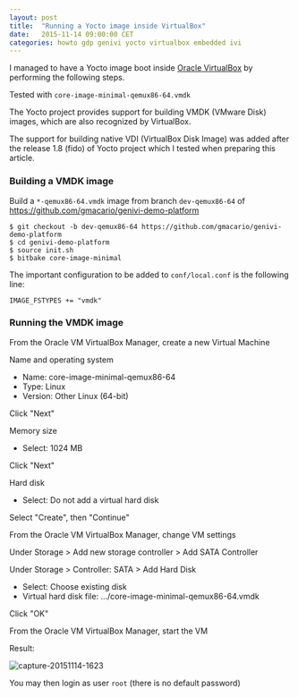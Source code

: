 ```yaml
---
layout: post
title:  "Running a Yocto image inside VirtualBox"
date:   2015-11-14 09:00:00 CET
categories: howto gdp genivi yocto virtualbox embedded ivi
---
```


I managed to have a Yocto image boot inside [Oracle VirtualBox](http://www.virtualbox.org/) by performing the following steps.

Tested with `core-image-minimal-qemux86-64.vmdk`

The Yocto project provides support for building VMDK (VMware Disk) images, which are also recognized by VirtualBox.

The support for building native VDI (VirtualBox Disk Image) was added after the release 1.8 (fido) of Yocto project which I tested when preparing this article.

### Building a VMDK image

Build a `*-qemux86-64.vmdk` image from branch `dev-qemux86-64` of <https://github.com/gmacario/genivi-demo-platform>

```
$ git checkout -b dev-qemux86-64 https://github.com/gmacario/genivi-demo-platform
$ cd genivi-demo-platform
$ source init.sh
$ bitbake core-image-minimal
```

The important configuration to be added to `conf/local.conf` is the following line:

```
IMAGE_FSTYPES += "vmdk"
```

### Running the VMDK image

From the Oracle VM VirtualBox Manager, create a new Virtual Machine

Name and operating system

* Name: core-image-minimal-qemux86-64
* Type: Linux
* Version: Other Linux (64-bit)

Click "Next"

Memory size

* Select: 1024 MB

Click "Next"

Hard disk

* Select: Do not add a virtual hard disk

Select "Create", then "Continue"

From the Oracle VM VirtualBox Manager, change VM settings

Under Storage > Add new storage controller > Add SATA Controller

Under Storage > Controller: SATA > Add Hard Disk

* Select: Choose existing disk
* Virtual hard disk file: .../core-image-minimal-qemux86-64.vmdk

Click "OK"

From the Oracle VM VirtualBox Manager, start the VM

Result:

![capture-20151114-1623](https://cloud.githubusercontent.com/assets/75182/11164285/225eebb2-8aec-11e5-89b6-685f0b0fd9a2.PNG)

You may then login as user `root` (there is no default password)

<!-- EOF -->
